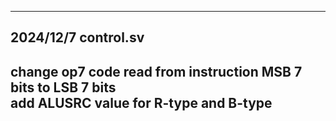 ---
## 2024/12/7 control.sv
change op7 code read from instruction MSB 7 bits to LSB 7 bits  
add ALUSRC value for R-type and B-type  
---